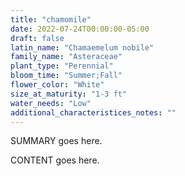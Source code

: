 ```yaml
---
title: "chamomile"
date: 2022-07-24T00:00:00-05:00
draft: false
latin_name: "Chamaemelum nobile"
family_name: "Asteraceae"
plant_type: "Perennial"
bloom_time: "Summer;Fall"
flower_color: "White"
size_at_maturity: "1-3 ft"
water_needs: "Low"
additional_characteristices_notes: ""
---
```


SUMMARY goes here.

<!--more-->

CONTENT goes here.